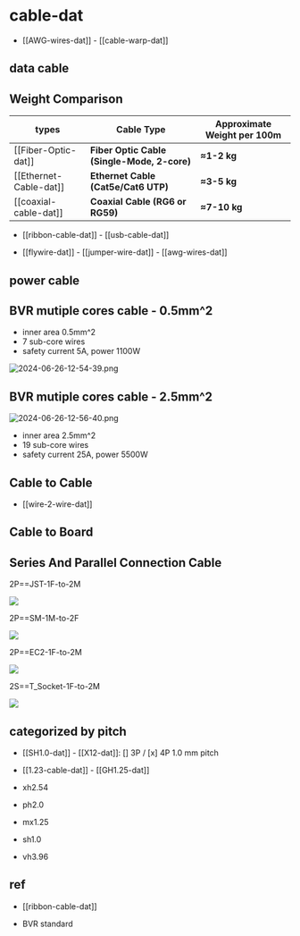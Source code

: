 
# cable-dat

- [[AWG-wires-dat]] - [[cable-warp-dat]]

## data cable 

## Weight Comparison

| types                  | Cable Type                                  | Approximate Weight per 100m |
| ---------------------- | ------------------------------------------- | --------------------------- |
| [[Fiber-Optic-dat]]    | **Fiber Optic Cable (Single-Mode, 2-core)** | **≈1-2 kg**                 |
| [[Ethernet-Cable-dat]] | **Ethernet Cable (Cat5e/Cat6 UTP)**         | **≈3-5 kg**                 |
| [[coaxial-cable-dat]]  | **Coaxial Cable (RG6 or RG59)**             | **≈7-10 kg**                |



- [[ribbon-cable-dat]] - [[usb-cable-dat]]

- [[flywire-dat]] - [[jumper-wire-dat]] - [[awg-wires-dat]]



## power cable 

## BVR mutiple cores cable - 0.5mm^2 

- inner area 0.5mm^2
- 7 sub-core wires 
- safety current 5A, power 1100W 

![2024-06-26-12-54-39.png](2024-06-26-12-54-39.png)


## BVR mutiple cores cable - 2.5mm^2 

![2024-06-26-12-56-40.png](2024-06-26-12-56-40.png)

- inner area 2.5mm^2
- 19 sub-core wires 
- safety current 25A, power 5500W 


## Cable to Cable 

- [[wire-2-wire-dat]]

## Cable to Board 

## Series And Parallel Connection Cable  

2P==JST-1F-to-2M

![](2025-05-12-14-09-23.png)

2P==SM-1M-to-2F

![](2025-05-12-18-56-25.png)

2P==EC2-1F-to-2M

![](2025-05-12-14-10-04.png)

2S==T_Socket-1F-to-2M

![](2025-05-12-14-11-12.png)


## categorized by pitch 

- [[SH1.0-dat]] - [[X12-dat]]: [] 3P / [x] 4P 1.0 mm pitch

- [[1.23-cable-dat]] - [[GH1.25-dat]]

- xh2.54

- ph2.0
  
- mx1.25

- sh1.0
  
- vh3.96



## ref 

- [[ribbon-cable-dat]]

- BVR standard 